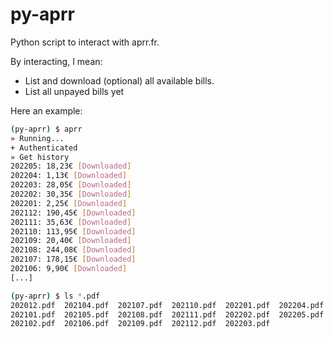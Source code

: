 # py-aprr
Python script to interact with aprr.fr.

By interacting, I mean:
 - List and download (optional) all available bills.
 - List all unpayed bills yet


Here an example:

```Bash
(py-aprr) $ aprr
» Running...
+ Authenticated
» Get history
202205: 18,23€ [Downloaded]
202204: 1,13€ [Downloaded]
202203: 28,05€ [Downloaded]
202202: 30,35€ [Downloaded]
202201: 2,25€ [Downloaded]
202112: 190,45€ [Downloaded]
202111: 35,63€ [Downloaded]
202110: 113,95€ [Downloaded]
202109: 20,40€ [Downloaded]
202108: 244,08€ [Downloaded]
202107: 178,15€ [Downloaded]
202106: 9,90€ [Downloaded]
[...]

(py-aprr) $ ls *.pdf
202012.pdf  202104.pdf  202107.pdf  202110.pdf  202201.pdf  202204.pdf
202101.pdf  202105.pdf  202108.pdf  202111.pdf  202202.pdf  202205.pdf
202102.pdf  202106.pdf  202109.pdf  202112.pdf  202203.pdf
```
